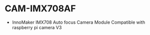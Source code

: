 # CAM-IMX708AF
- InnoMaker IMX708 Auto focus Camera Module Compatible with raspberry pi camera V3
 
